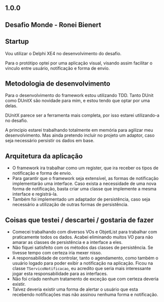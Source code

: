 ﻿## 1.0.0

Desafio Monde - Ronei Bienert
-----------------------------

## Startup

Vou utilizar o Delphi XE4 no desenvolvimento do desafio.

Para o protótipo optei por uma aplicação visual, visando assim facilitar o vinculo entre usuário, notificação e forma de envio.

## Metodologia de desenvolvimento

Para o desenvolvimento do framework estou utilizando TDD. Tanto DUnit como DUnitX são novidade para mim, e estou tendo que optar por uma delas.

DUnitX parece ser a ferramenta mais completa, por isso estarei utilizando-a no desafio.  

A principio estarei trabalhando totalmente em memória para agilizar meu desenvolvimento. Mas ainda pretendo incluir no projeto um adaptor, caso seja necessário persistir os dados em base.

## Arquitetura da aplicação

* O framework ira trabalhar como um register, que ira receber os tipos de notificação e forma de envio.
* Para garantir que o framework seja extensível, as formas de notificação implementarão uma interface. Caso exista a necessidade de uma nova forma de notificação, basta criar uma classe que implemente a mesma interface e registrá-la.
* Também foi implementado um adaptador de persistência, caso seja necessário a utilização de outras formas de persistência.

## Coisas que testei / descartei / gostaria de fazer

* Comecei trabalhando com diversos VOs e ObjetList para trabalhar com praticamente todos os dados. Acabei eliminando muitos VO para não amarar as classes de persistência e a interface a eles.
* Não fiquei satisfeito com os métodos das classes de persistência. Se tivesse tempo com certeza iria mexer nisso.
* A responsabilidade de controlar, tanto o agendamento, como também o usuário logado para poder exibir a notificação na aplicação. Ficou na classe `TServicoNotificacao`, eu acredito que seria mais interessante jogar esta responsabilidade para as interfaces.
* Não foi criado nenhum tratamento de exceção que com certeza deveria existir.
* Talvez deveria existir uma forma de alertar o usuário que esta recebendo notificações mas não assinou nenhuma forma e notificação. 

